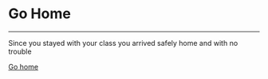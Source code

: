 # Go Home
---
Since you stayed with your class you arrived safely home and with no trouble 

[Go home](cyoa-amusement-park/Amusment-park.md)